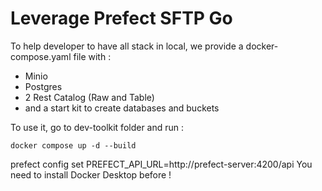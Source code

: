 
# Leverage Prefect SFTP Go 

To help developer to have all stack in local, we provide a docker-compose.yaml file with :

- Minio
- Postgres
- 2 Rest Catalog (Raw and Table)
- and a start kit to create databases and buckets

To use it, go to dev-toolkit folder and run :

````shell script
docker compose up -d --build
````
prefect config set PREFECT_API_URL=http://prefect-server:4200/api
You need to install Docker Desktop before !